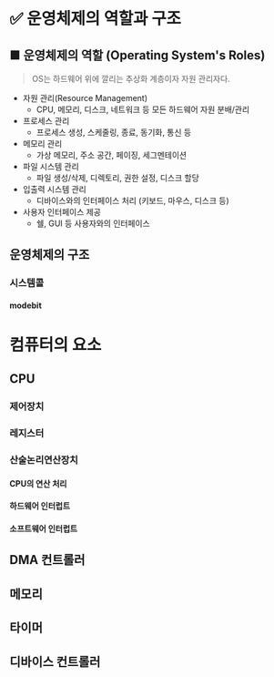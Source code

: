 # ✅ 운영체제의 역할과 구조
## ■ 운영체제의 역할 (Operating System's Roles)
> OS는 하드웨어 위에 깔리는 추상화 계층이자 자원 관리자다.
- 자원 관리(Resource Management)
  - CPU, 메모리, 디스크, 네트워크 등 모든 하드웨어 자원 분배/관리
- 프로세스 관리
  - 프로세스 생성, 스케줄링, 종료, 동기화, 통신 등
- 메모리 관리
  - 가상 메모리, 주소 공간, 페이징, 세그멘테이션
- 파일 시스템 관리
  - 파일 생성/삭제, 디렉토리, 권한 설정, 디스크 할당
- 입출력 시스템 관리
  - 디바이스와의 인터페이스 처리 (키보드, 마우스, 디스크 등)
- 사용자 인터페이스 제공
  - 쉘, GUI 등 사용자와의 인터페이스
## 운영체제의 구조
### 시스템콜
#### modebit
# 컴퓨터의 요소
## CPU
### 제어장치
### 레지스터
### 산술논리연산장치
#### CPU의 연산 처리
#### 하드웨어 인터럽트
#### 소프트웨어 인터럽트
## DMA 컨트롤러
## 메모리
## 타이머
## 디바이스 컨트롤러


